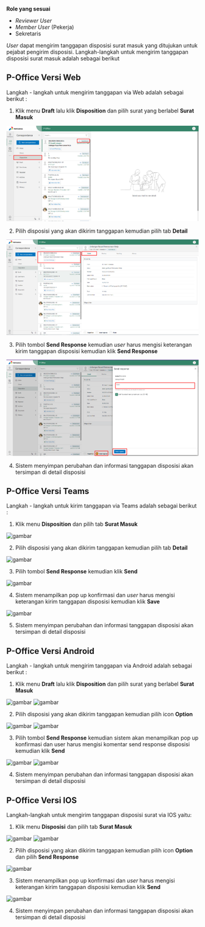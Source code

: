 **Role yang sesuai**

- *Reviewer User*
- *Member User* (Pekerja)
- Sekretaris

 _User_ dapat mengirim tanggapan disposisi surat masuk yang ditujukan untuk pejabat pengirim disposisi. Langkah-langkah untuk mengirim tanggapan disposisi surat masuk adalah sebagai berikut

## **P-Office Versi Web**

Langkah - langkah untuk mengirim tanggapan via Web adalah sebagai berikut :

1.    Klik menu **Draft** lalu klik **Disposition** dan pilih surat yang berlabel **Surat Masuk**

![gambar](SuratMasuk/SM_Web/02SM48.png)

2.    Pilih disposisi yang akan dikirim tanggapan kemudian pilih tab **Detail**

![gambar](SuratMasuk/SM_Web/02SM49.png)

3.    Pilih tombol **Send Response** kemudian _user_ harus mengisi keterangan kirim tanggapan disposisi kemudian klik **Send Response**

![gambar](SuratMasuk/SM_Web/02SM50.png)

4.    Sistem menyimpan perubahan dan informasi tanggapan disposisi akan tersimpan di detail disposisi


## **P-Office Versi Teams**

Langkah - langkah untuk kirim tanggapan via Teams adalah sebagai berikut :

1. Klik menu **Disposition** dan pilih tab **Surat Masuk**

![gambar](SuratMasuk/SM_Teams/SM53.png)

2. Pilih disposisi yang akan dikirim tanggapan kemudian pilih tab **Detail**

![gambar](SuratMasuk/SM_Teams/SM54.png)

3. Pilih tombol **Send Response** kemudian klik **Send**

![gambar](SuratMasuk/SM_Teams/SM55.png)

4. Sistem menampilkan pop up konfirmasi dan _user_ harus mengisi keterangan kirim tanggapan disposisi kemudian klik **Save**

![gambar](SuratMasuk/SM_Teams/SM56.png)

5.    Sistem menyimpan perubahan dan informasi tanggapan disposisi akan tersimpan di detail disposisi


## **P-Office Versi Android**

Langkah - langkah untuk mengirim tanggapan via Android adalah sebagai berikut :

1.  Klik menu **Draft** lalu klik **Disposition** dan pilih surat yang berlabel **Surat Masuk**
   
![gambar](SuratMasuk/SM_Android/Tanggapdisposisi/A01.jpg) ![gambar](SuratMasuk/SM_Android/Tanggapdisposisi/A02.jpg) 

2. Pilih disposisi yang akan dikirim tanggapan kemudian pilih icon **Option**

![gambar](SuratMasuk/SM_Android/Tanggapdisposisi/A03.jpg) ![gambar](SuratMasuk/SM_Android/Tanggapdisposisi/A04.jpg) 

3. Pilih tombol **Send Response** kemudian sistem akan menampilkan pop up konfirmasi dan user harus mengisi komentar send response disposisi kemudian klik **Send**

![gambar](SuratMasuk/SM_Android/Tanggapdisposisi/A05.jpg) ![gambar](SuratMasuk/SM_Android/Tanggapdisposisi/A06.jpg) 

4. Sistem menyimpan perubahan dan informasi tanggapan disposisi akan tersimpan di detail disposisi


## **P-Office Versi IOS**

Langkah-langkah untuk mengirim tanggapan disposisi surat via IOS yaitu:

1.	Klik menu **Disposisi** dan pilih tab **Surat Masuk**

![gambar](SuratMasuk/SM_IOS/SM-65.png) ![gambar](SuratMasuk/SM_IOS/SM-66.png)

2.	Pilih disposisi yang akan dikirim tanggapan kemudian pilih icon **Option** dan pilih **Send Response**

![gambar](SuratMasuk/SM_IOS/SM-49.png)

3.	Sistem menampilkan pop up konfirmasi dan _user_ harus mengisi keterangan kirim tanggapan disposisi kemudian klik **Send**

![gambar](SuratMasuk/SM_IOS/SM-50.png)

4.	Sistem menyimpan perubahan dan informasi tanggapan disposisi akan tersimpan di detail disposisi

